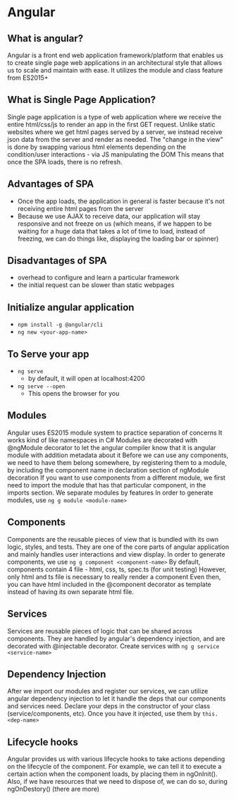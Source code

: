 # Angular

## What is angular?
Angular is a front end web application framework/platform that enables us to create single page web applications in an architectural style that allows us to scale and maintain with ease.
It utilizes the module and class feature from ES2015+

## What is Single Page Application?
Single page application is a type of web application where we receive the entire html/css/js to render an app in the first GET request.
Unlike static websites where we get html pages served by a server, we instead receive json data from the server and render as needed.
The "change in the view" is done by swapping various html elements depending on the condition/user interactions - via JS manipulating the DOM
This means that once the SPA loads, there is no refresh.

## Advantages of SPA
- Once the app loads, the application in general is faster because it's not receiving entire html pages from the server
- Because we use AJAX to receive data, our application will stay responsive and not freeze on us (which means, if we happen to be waiting for a huge data that takes a lot of time to load, instead of freezing, we can do things like, displaying the loading bar or spinner)

## Disadvantages of SPA
- overhead to configure and learn a particular framework
- the initial request can be slower than static webpages

## Initialize angular application
- ```npm install -g @angular/cli```
- ```ng new <your-app-name>```

## To Serve your app
- ```ng serve```
    - by default, it will open at localhost:4200
- ```ng serve --open```
    - This opens the browser for you

## Modules
Angular uses ES2015 module system to practice separation of concerns
It works kind of like namespaces in C#
Modules are decorated with @ngModule decorator to let the angular compiler know that it is angular module with addition metadata about it
Before we can use any components, we need to have them belong somewhere, by registering them to a module, by including the component name in declaration section of ngModule decoration
If you want to use components from a different module, we first need to import the module that has that particular component, in the imports section.
We separate modules by features
In order to generate modules, use ```ng g module <module-name>```

## Components
Components are the reusable pieces of view that is bundled with its own logic, styles, and tests.
They are one of the core parts of angular application and mainly handles user interactions and view display.
In order to generate components, we use ```ng g component <component-name>``` 
By default, components contain 4 file - html, css, ts, spec.ts (for unit testing)
However, only html and ts file is necessary to really render a component
Even then, you can have html included in the @component decorator as template instead of having its own separate html file.

## Services
Services are reusable pieces of logic that can be shared across components.
They are handled by angular's dependency injection, and are decorated with @injectable decorator.
Create services with ```ng g service <service-name>```

## Dependency Injection
After we import our modules and register our services, we can utilize angular dependency injection to let it handle the deps that our components and services need. Declare your deps in the constructor of your class (service/components, etc). Once you have it injected, use them by ```this.<dep-name>```

## Lifecycle hooks
Angular provides us with various lifecycle hooks to take actions depending on the lifecycle of the component. For example, we can tell it to execute a certain action when the component loads, by placing them in ngOnInit(). Also, if we have resources that we need to dispose of, we can do so, during ngOnDestory()
(there are more)

